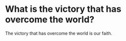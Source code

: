 # What is the victory that has overcome the world?

The victory that has overcome the world is our faith.
